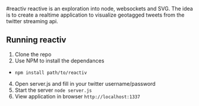 #reactiv
reactive is an exploration into node, websockets and SVG. The idea is to create a realtime application
to visualize geotagged tweets from the twitter streaming api. 

## Running reactiv
1. Clone the repo
2. Use NPM to install the dependances
  * `npm install path/to/reactiv`
4. Open server.js and fill in your twitter username/password
5. Start the server `node server.js`
6. View application in browser `http://localhost:1337`
